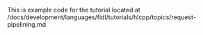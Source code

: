 This is example code for the tutorial located at
/docs/development/languages/fidl/tutorials/hlcpp/topics/request-pipelining.md